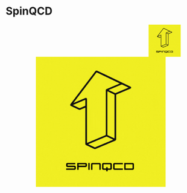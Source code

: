



# SpinQCD

<figure>
<img align="right" width=20% src="logo.gif" />
<figure>



![](https://github.com/diegoscantam/sidis-NLO-twist3/blob/main/logo.gif)
